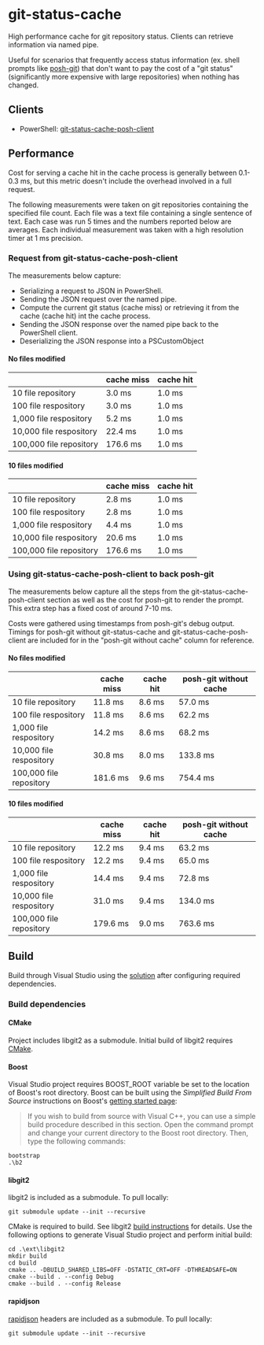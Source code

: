 # git-status-cache #

High performance cache for git repository status. Clients can retrieve information via named pipe.

Useful for scenarios that frequently access status information (ex. shell prompts like [posh-git](https://github.com/cmarcusreid/posh-git/tree/useGitStatusCache)) that don't want to pay the cost of a "git status" (significantly more expensive with large repositories) when nothing has changed.

## Clients ##

- PowerShell: [git-status-cache-posh-client](https://github.com/cmarcusreid/git-status-cache-posh-client)

## Performance ##

Cost for serving a cache hit in the cache process is generally between 0.1-0.3 ms, but this metric doesn't include the overhead involved in a full request.

The following measurements were taken on git repositories containing the specified file count. Each file was a text file containing a single sentence of text. Each case was run 5 times and the numbers reported below are averages. Each individual measurement was taken with a high resolution timer at 1 ms precision.

### Request from git-status-cache-posh-client ###

The measurements below capture:
* Serializing a request to JSON in PowerShell.
* Sending the JSON request over the named pipe.
* Compute the current git status (cache miss) or retrieving it from the cache (cache hit) int the cache process.
* Sending the JSON response over the named pipe back to the PowerShell client.
* Deserializing the JSON response into a PSCustomObject

#### No files modified ####

|                         | cache miss | cache hit |
|-------------------------|------------|-----------|
| 10 file repository      | 3.0 ms     | 1.0 ms    |
| 100 file respository    | 3.0 ms     | 1.0 ms    |
| 1,000 file respository  | 5.2 ms     | 1.0 ms    |
| 10,000 file respository | 22.4 ms    | 1.0 ms    |
| 100,000 file repository | 176.6 ms   | 1.0 ms    |

#### 10 files modified ####

|                         | cache miss | cache hit |
|-------------------------|------------|-----------|
| 10 file repository      | 2.8 ms     | 1.0 ms    |
| 100 file respository    | 2.8 ms     | 1.0 ms    |
| 1,000 file respository  | 4.4 ms     | 1.0 ms    |
| 10,000 file respository | 20.6 ms    | 1.0 ms    |
| 100,000 file repository | 176.6 ms   | 1.0 ms    |

### Using git-status-cache-posh-client to back posh-git ###

The measurements below capture all the steps from the git-status-cache-posh-client section as well as the cost for posh-git to render the prompt. This extra step has a fixed cost of around 7-10 ms.

Costs were gathered using timestamps from posh-git's debug output. Timings for posh-git without git-status-cache and git-status-cache-posh-client are included for in the "posh-git without cache" column for reference.

#### No files modified ####

|                         | cache miss | cache hit | posh-git without cache |
|-------------------------|------------|-----------|------------------------|
| 10 file repository      | 11.8 ms    | 8.6 ms    | 57.0 ms                |
| 100 file respository    | 11.8 ms    | 8.6 ms    | 62.2 ms                |
| 1,000 file respository  | 14.2 ms    | 8.6 ms    | 68.2 ms                |
| 10,000 file respository | 30.8 ms    | 8.0 ms    | 133.8 ms               |
| 100,000 file repository | 181.6 ms   | 9.6 ms    | 754.4 ms               |

#### 10 files modified ####

|                         | cache miss | cache hit | posh-git without cache |
|-------------------------|------------|-----------|------------------------|
| 10 file repository      | 12.2 ms    | 9.4 ms    | 63.2 ms                |
| 100 file respository    | 12.2 ms    | 9.4 ms    | 65.0 ms                |
| 1,000 file respository  | 14.4 ms    | 9.4 ms    | 72.8 ms                |
| 10,000 file respository | 31.0 ms    | 9.4 ms    | 134.0 ms               |
| 100,000 file repository | 179.6 ms   | 9.0 ms    | 763.6 ms               |

## Build ##

Build through Visual Studio using the [solution](ide/GitStatusCache.sln) after configuring required dependencies. 

### Build dependencies ###

#### CMake ####

Project includes libgit2 as a submodule. Initial build of libgit2 requires [CMake](http://www.cmake.org/ "CMake").

#### Boost ####

Visual Studio project requires BOOST_ROOT variable be set to the location of Boost's root directory. Boost can be built using the *Simplified Build From Source* instructions on Boost's [getting started page](http://www.boost.org/doc/libs/1_58_0/more/getting_started/windows.html "getting started page"):

> If you wish to build from source with Visual C++, you can use a simple build procedure described in this section. Open the command prompt and change your current directory to the Boost root directory. Then, type the following commands:
>
    bootstrap
    .\b2

#### libgit2 ####

libgit2 is included as a submodule. To pull locally:

	git submodule update --init --recursive

CMake is required to build. See libgit2 [build instructions](https://libgit2.github.com/docs/guides/build-and-link/ "build instructions") for details. Use the following options to generate Visual Studio project and perform initial build: 

	cd .\ext\libgit2
	mkdir build
	cd build
	cmake .. -DBUILD_SHARED_LIBS=OFF -DSTATIC_CRT=OFF -DTHREADSAFE=ON
	cmake --build . --config Debug
	cmake --build . --config Release

#### rapidjson ####

[rapidjson](https://github.com/miloyip/rapidjson/ "rapidjson") headers are included as a submodule. To pull locally:

	git submodule update --init --recursive

